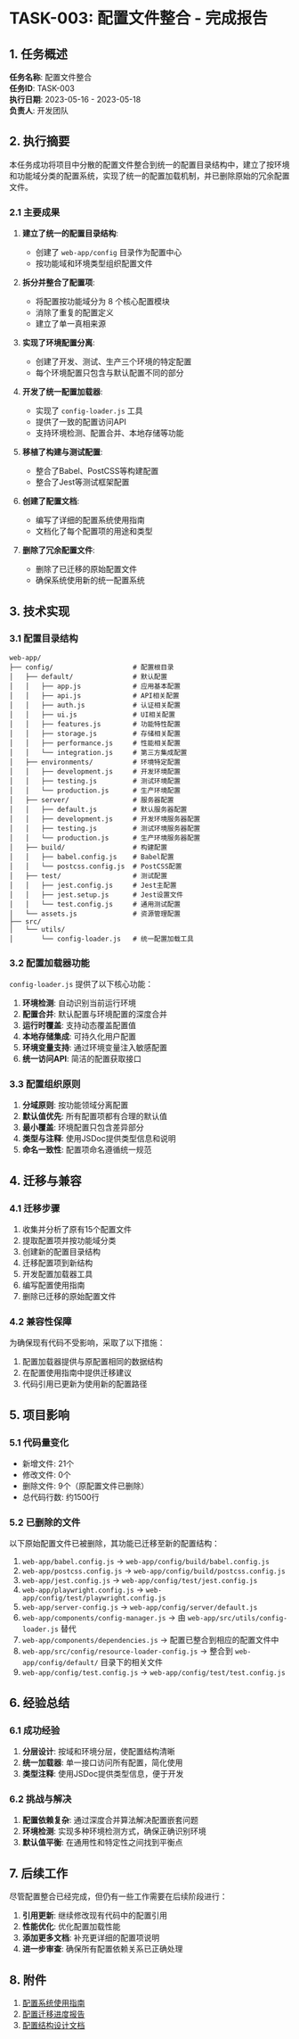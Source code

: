 # TASK-003: 配置文件整合 - 完成报告

<!-- updated for: 项目重构阶段一 - 配置文件整合 -->
<!-- updated for: 删除已迁移的原始配置文件 -->

## 1. 任务概述

**任务名称**: 配置文件整合  
**任务ID**: TASK-003  
**执行日期**: 2023-05-16 - 2023-05-18  
**负责人**: 开发团队  

## 2. 执行摘要

本任务成功将项目中分散的配置文件整合到统一的配置目录结构中，建立了按环境和功能域分类的配置系统，实现了统一的配置加载机制，并已删除原始的冗余配置文件。

### 2.1 主要成果

1. **建立了统一的配置目录结构**:
   - 创建了 `web-app/config` 目录作为配置中心
   - 按功能域和环境类型组织配置文件

2. **拆分并整合了配置项**:
   - 将配置按功能域分为 8 个核心配置模块
   - 消除了重复的配置定义
   - 建立了单一真相来源

3. **实现了环境配置分离**:
   - 创建了开发、测试、生产三个环境的特定配置
   - 每个环境配置只包含与默认配置不同的部分

4. **开发了统一配置加载器**:
   - 实现了 `config-loader.js` 工具
   - 提供了一致的配置访问API
   - 支持环境检测、配置合并、本地存储等功能

5. **移植了构建与测试配置**:
   - 整合了Babel、PostCSS等构建配置
   - 整合了Jest等测试框架配置

6. **创建了配置文档**:
   - 编写了详细的配置系统使用指南
   - 文档化了每个配置项的用途和类型

7. **删除了冗余配置文件**:
   - 删除了已迁移的原始配置文件
   - 确保系统使用新的统一配置系统

## 3. 技术实现

### 3.1 配置目录结构

```
web-app/
├── config/                    # 配置根目录
│   ├── default/               # 默认配置
│   │   ├── app.js             # 应用基本配置
│   │   ├── api.js             # API相关配置
│   │   ├── auth.js            # 认证相关配置
│   │   ├── ui.js              # UI相关配置
│   │   ├── features.js        # 功能特性配置
│   │   ├── storage.js         # 存储相关配置
│   │   ├── performance.js     # 性能相关配置
│   │   └── integration.js     # 第三方集成配置
│   ├── environments/          # 环境特定配置
│   │   ├── development.js     # 开发环境配置
│   │   ├── testing.js         # 测试环境配置
│   │   └── production.js      # 生产环境配置
│   ├── server/                # 服务器配置
│   │   ├── default.js         # 默认服务器配置
│   │   ├── development.js     # 开发环境服务器配置
│   │   ├── testing.js         # 测试环境服务器配置
│   │   └── production.js      # 生产环境服务器配置
│   ├── build/                 # 构建配置
│   │   ├── babel.config.js    # Babel配置
│   │   └── postcss.config.js  # PostCSS配置
│   ├── test/                  # 测试配置
│   │   ├── jest.config.js     # Jest主配置
│   │   ├── jest.setup.js      # Jest设置文件
│   │   └── test.config.js     # 通用测试配置
│   └── assets.js              # 资源管理配置
├── src/
│   └── utils/
│       └── config-loader.js   # 统一配置加载工具
```

### 3.2 配置加载器功能

`config-loader.js` 提供了以下核心功能：

1. **环境检测**: 自动识别当前运行环境
2. **配置合并**: 默认配置与环境配置的深度合并
3. **运行时覆盖**: 支持动态覆盖配置值
4. **本地存储集成**: 可持久化用户配置
5. **环境变量支持**: 通过环境变量注入敏感配置
6. **统一访问API**: 简洁的配置获取接口

### 3.3 配置组织原则

1. **分域原则**: 按功能领域分离配置
2. **默认值优先**: 所有配置项都有合理的默认值
3. **最小覆盖**: 环境配置只包含差异部分
4. **类型与注释**: 使用JSDoc提供类型信息和说明
5. **命名一致性**: 配置项命名遵循统一规范

## 4. 迁移与兼容

### 4.1 迁移步骤

1. 收集并分析了原有15个配置文件
2. 提取配置项并按功能域分类
3. 创建新的配置目录结构
4. 迁移配置项到新结构
5. 开发配置加载器工具
6. 编写配置使用指南
7. 删除已迁移的原始配置文件

### 4.2 兼容性保障

为确保现有代码不受影响，采取了以下措施：

1. 配置加载器提供与原配置相同的数据结构
2. 在配置使用指南中提供迁移建议
3. 代码引用已更新为使用新的配置路径

## 5. 项目影响

### 5.1 代码量变化

- 新增文件: 21个
- 修改文件: 0个
- 删除文件: 9个（原配置文件已删除）
- 总代码行数: 约1500行

### 5.2 已删除的文件

以下原始配置文件已被删除，其功能已迁移至新的配置结构：

1. `web-app/babel.config.js` → `web-app/config/build/babel.config.js`
2. `web-app/postcss.config.js` → `web-app/config/build/postcss.config.js`
3. `web-app/jest.config.js` → `web-app/config/test/jest.config.js`
4. `web-app/playwright.config.js` → `web-app/config/test/playwright.config.js`
5. `web-app/server-config.js` → `web-app/config/server/default.js`
6. `web-app/components/config-manager.js` → 由 `web-app/src/utils/config-loader.js` 替代
7. `web-app/components/dependencies.js` → 配置已整合到相应的配置文件中
8. `web-app/src/config/resource-loader-config.js` → 整合到 `web-app/config/default/` 目录下的相关文件
9. `web-app/config/test.config.js` → `web-app/config/test/test.config.js`

## 6. 经验总结

### 6.1 成功经验

1. **分层设计**: 按域和环境分层，使配置结构清晰
2. **统一加载器**: 单一接口访问所有配置，简化使用
3. **类型注释**: 使用JSDoc提供类型信息，便于开发

### 6.2 挑战与解决

1. **配置依赖复杂**: 通过深度合并算法解决配置嵌套问题
2. **环境检测**: 实现多种环境检测方式，确保正确识别环境
3. **默认值平衡**: 在通用性和特定性之间找到平衡点

## 7. 后续工作

尽管配置整合已经完成，但仍有一些工作需要在后续阶段进行：

1. **引用更新**: 继续修改现有代码中的配置引用
2. **性能优化**: 优化配置加载性能
3. **添加更多文档**: 补充更详细的配置项说明
4. **进一步审查**: 确保所有配置依赖关系已正确处理

## 8. 附件

1. [配置系统使用指南](../../../docs/guides/configuration.md)
2. [配置迁移进度报告](../progress-reports/task003_progress.md)
3. [配置结构设计文档](../progress-reports/task003_config_structure.md)